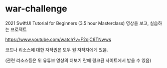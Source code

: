 # war-challenge

2021 SwiftUI Tutorial for Beginners (3.5 hour Masterclass) 영상을 보고, 실습하는 프로젝트


https://www.youtube.com/watch?v=F2ojC6TNwws


코드나 리소스에 대한 저작권은 모두 원 저작자에게 있음.


(관련 리소스등은 위 유튜브 영상의 더보기 란에 링크된 사이트에서 받을 수 있음)
